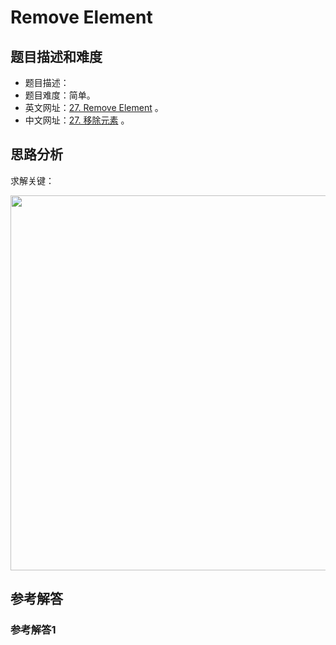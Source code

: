 # Remove Element

## 题目描述和难度
+ 题目描述：
+ 题目难度：简单。
+ 英文网址：[27. Remove Element](https://leetcode.com/problems/remove-element/description/)  。
+ 中文网址：[27. 移除元素](https://leetcode-cn.com/problems/remove-element/description/)  。
## 思路分析
求解关键：

<img src="https://liweiwei1419.github.io/images/leetcode-solution/" width="600">

## 参考解答
### 参考解答1

```java

```
